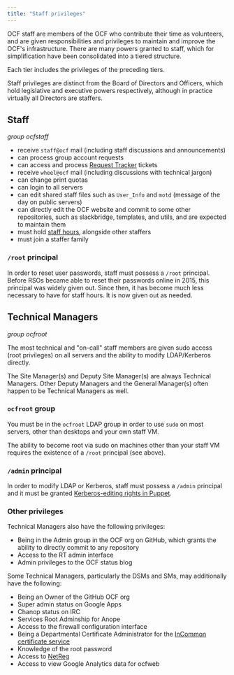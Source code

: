 ```yaml
---
title: "Staff privileges"
---
```



OCF staff are members of the OCF who contribute their time as volunteers, and
are given responsibilities and privileges to maintain and improve the OCF's
infrastructure. There are many powers granted to staff, which for
simplification have been consolidated into a tiered structure.

Each tier includes the privileges of the preceding tiers.

Staff privileges are distinct from the Board of Directors and Officers, which
hold legislative and executive powers respectively, although in practice
virtually all Directors are staffers.


## Staff

*group ocfstaff*

* receive `staff@ocf` mail (including staff discussions and announcements)
* can process group account requests
* can access and process [Request Tracker](https://rt.ocf.berkeley.edu/)
  tickets
* receive `wheel@ocf` mail (including  discussions with technical jargon)
* can change print quotas
* can login to all servers
* can edit shared staff files such as `User_Info` and `motd` (message of the
  day on public servers)
* can directly edit the OCF website and commit to some other repositories,
  such as slackbridge, templates, and utils, and are expected to maintain them
* must hold [staff hours](/staff-hours), alongside other staffers
* must join a staffer family


### `/root` principal

In order to reset user passwords, staff must possess a `/root` principal.
Before RSOs became able to reset their passwords online in 2015, this principal
was widely given out. Since then, it has become much less necessary to have for
staff hours. It is now given out as needed.


## Technical Managers

*group ocfroot*

The most technical and "on-call" staff members are given sudo access (root
privileges) on all servers and the ability to modify LDAP/Kerberos directly.

The Site Manager(s) and Deputy Site Manager(s) are always Technical Managers.
Other Deputy Managers and the General Manager(s) often happen to be Technical
Managers as well.

### `ocfroot` group

You must be in the `ocfroot` LDAP group in order to use `sudo` on most
servers, other than desktops and your own staff VM.

The ability to become root via sudo on machines other than your staff VM
requires the existence of a `/root` principal (see above).

### `/admin` principal

In order to modify LDAP or Kerberos, staff must possess a `/admin` principal
and it must be granted [Kerberos-editing rights in
Puppet](https://github.com/ocf/puppet/blob/master/modules/ocf_kerberos/files/kadmind.acl).

### Other privileges

Technical Managers also have the following privileges:

* Being in the Admin group in the OCF org on GitHub, which grants the ability
  to directly commit to any repository
* Access to the RT admin interface
* Admin privileges to the OCF status blog

Some Technical Managers, particularly the DSMs and SMs, may additionally have
the following:

* Being an Owner of the GitHub OCF org
* Super admin status on Google Apps
* Chanop status on IRC
* Services Root Adminship for Anope
* Access to the firewall configuration interface
* Being a Departmental Certificate Administrator for the [InCommon certificate
  service](https://cert-manager.com/customer/incommon)
* Knowledge of the root password
* Access to [NetReg](https://netreg.berkeley.edu/)
* Access to view Google Analytics data for ocfweb
